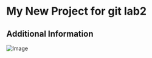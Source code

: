 # My New Project for git lab2


## Additional Information

![Image](https://encrypted-tbn0.gstatic.com/images?q=tbn:ANd9GcRn0i-mxIY8Yvm2g_J3HLRBu2w2Qu9iyKWvrw&s)

